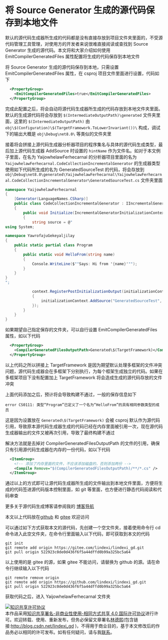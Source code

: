 
# 将 Source Generator 生成的源代码保存到本地文件

默认的源代码生成器所生成的代码都是没有直接存放到项目文件夹里面的，不受源代码管理工具管理，对使用方的开发者来说很难直接阅读或查找到 Source Generator 生成的源代码。本文将和大家介绍如何使用 EmitCompilerGeneratedFiles 属性配置将生成的代码保存到本地文件

<!--more-->


<!-- CreateTime:2024/2/7 9:56:37 -->

<!-- 发布 -->
<!-- 博客 -->

将 Source Generator 生成的源代码保存到本地，只需设置 EmitCompilerGeneratedFiles 属性，在 csproj 项目文件里面进行设置，代码如下

```xml
  <PropertyGroup>
    <EmitCompilerGeneratedFiles>true</EmitCompilerGeneratedFiles>
  </PropertyGroup>
```

完成此配置之后，将会自动将源代码生成器所生成的代码存放到本地文件夹里面。默认的生成源代码将会存放到 `$(IntermediateOutputPath)\generated` 文件夹里面，这里的 `$(IntermediateOutputPath)` 由 `obj\$(Configuration)\$(TargetFramework.ToLowerInvariant())\` 构成，调试下的输出大概是 `obj\Debug\net8.0\` 等类似的文件夹里

接着将会拼接上源代码生成器分析器项目的程序集名与具体的源代码生成类型，最后加上源代码生成器 AddSource 时设置的 `hintName` 作为文件名。如对于本文例子里面，在名为 YaijowhelawFerhecarnal 的分析器项目里面的名为 `YaijowhelawFerhecarnal.CodeCollectionIncrementalGenerator` 的生成器类型使用如下代码所生成的名为 GeneratedSourceTest 的代码，将会存放到 `obj\Debug\net8.0\generated\YaijowhelawFerhecarnal\YaijowhelawFerhecarnal.CodeCollectionIncrementalGenerator\GeneratedSourceTest.cs` 文件夹里面

```csharp
namespace YaijowhelawFerhecarnal
{
    [Generator(LanguageNames.CSharp)]
    public class CodeCollectionIncrementalGenerator : IIncrementalGenerator
    {
        public void Initialize(IncrementalGeneratorInitializationContext context)
        {
            string source = @"
using System;

namespace YawrofajuGekeyaljilay
{
    public static partial class Program
    {
        public static void HelloFrom(string name)
        {
            Console.WriteLine($""Says: Hi from '{name}'"");
        }
    }
}
";

            context.RegisterPostInitializationOutput(initializationContext =>
            {
                initializationContext.AddSource("GeneratedSourceTest", source);
            });
        }
    }
}
```

如果期望自己指定保存的文件夹，可以自行设置 EmitCompilerGeneratedFiles 属性，如以下代码

```xml
  <PropertyGroup>
    <CompilerGeneratedFilesOutputPath>Generated\$(TargetFramework)</CompilerGeneratedFilesOutputPath>
  </PropertyGroup>
```

以上代码之所以拼接上 TargetFramework 是因为期望默认处理多框架的文件冲突问题，源代码生成器会在多框架下分别执行，为每个框架生成独立的代码。如果在多框架项目下没有配置加上 TargetFramework 将会造成生成的源代码存放的文件冲突

上面代码添加之后，预计将会导致构建不通过，一般的保存信息如下

```
error CS0111: 类型“Program”已定义了一个名为“HelloFrom”的具有相同参数类型的成员
```

这是因为设置放在 `Generated\$(TargetFramework)` 会被 csproj 默认作为源代码引用，导致原本源代码生成器生成的代码已经在内存里面被引用一次，现在源代码生成器输出的文件又被再次引用，导致了最终构建不通过

解决方法就是去掉对 CompilerGeneratedFilesOutputPath 的文件的引用，确保只有引用源代码生成器在内存的一份代码，如以下代码

```xml
  <ItemGroup>
    <!-- 添加了内存里面的文件，不应该添加磁盘的，否则添加两份 -->
    <Compile Remove="$(CompilerGeneratedFilesOutputPath)/**/*.cs" />
  </ItemGroup>
```

通过以上的方式即可让源代码生成器所生成的文件输出到本地文件里面，方便将生成的代码签进源代码版本控制里面，如 git 等里面，也方便进行静态代码阅读和代码审查

更多关于源代码生成博客请参阅我的 [博客导航](https://blog.lindexi.com/post/%E5%8D%9A%E5%AE%A2%E5%AF%BC%E8%88%AA.html )

本文以上代码放在[github](https://github.com/lindexi/lindexi_gd/tree/522923c0de0d436f6f5a44dffd0b99a325bc5a64/YaijowhelawFerhecarnal) 和 [gitee](https://gitee.com/lindexi/lindexi_gd/tree/522923c0de0d436f6f5a44dffd0b99a325bc5a64/YaijowhelawFerhecarnal) 欢迎访问

可以通过如下方式获取本文的源代码，先创建一个空文件夹，接着使用命令行 cd 命令进入此空文件夹，在命令行里面输入以下代码，即可获取到本文的代码

```
git init
git remote add origin https://gitee.com/lindexi/lindexi_gd.git
git pull origin 522923c0de0d436f6f5a44dffd0b99a325bc5a64
```

以上使用的是 gitee 的源，如果 gitee 不能访问，请替换为 github 的源。请在命令行继续输入以下代码

```
git remote remove origin
git remote add origin https://github.com/lindexi/lindexi_gd.git
git pull origin 522923c0de0d436f6f5a44dffd0b99a325bc5a64
```

获取代码之后，进入 YaijowhelawFerhecarnal 文件夹




<a rel="license" href="http://creativecommons.org/licenses/by-nc-sa/4.0/"><img alt="知识共享许可协议" style="border-width:0" src="https://licensebuttons.net/l/by-nc-sa/4.0/88x31.png" /></a><br />本作品采用<a rel="license" href="http://creativecommons.org/licenses/by-nc-sa/4.0/">知识共享署名-非商业性使用-相同方式共享 4.0 国际许可协议</a>进行许可。欢迎转载、使用、重新发布，但务必保留文章署名[林德熙](http://blog.csdn.net/lindexi_gd)(包含链接:http://blog.csdn.net/lindexi_gd )，不得用于商业目的，基于本文修改后的作品务必以相同的许可发布。如有任何疑问，请与我[联系](mailto:lindexi_gd@163.com)。